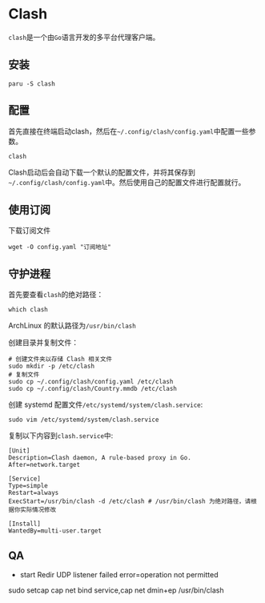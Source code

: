 # Clash

`clash`是一个由`Go`语言开发的多平台代理客户端。

## 安装

```shell
paru -S clash
```

## 配置

首先直接在终端启动clash，然后在`~/.config/clash/config.yaml`中配置一些参数。

```shell
clash
```

Clash启动后会自动下载一个默认的配置文件，并将其保存到`~/.config/clash/config.yaml`中。然后使用自己的配置文件进行配置就行。

## 使用订阅

下载订阅文件
```shell
wget -O config.yaml "订阅地址"
```

## 守护进程

首先要查看`clash`的绝对路径：
```shell
which clash
```

ArchLinux 的默认路径为`/usr/bin/clash`

创建目录并复制文件：
```shell
# 创建文件夹以存储 Clash 相关文件
sudo mkdir -p /etc/clash
# 复制文件
sudo cp ~/.config/clash/config.yaml /etc/clash
sudo cp ~/.config/clash/Country.mmdb /etc/clash
```

创建 systemd 配置文件`/etc/systemd/system/clash.service`:

```shell
sudo vim /etc/systemd/system/clash.service
```

复制以下内容到`clash.service`中:
```textmate
[Unit]
Description=Clash daemon, A rule-based proxy in Go.
After=network.target

[Service]
Type=simple
Restart=always
ExecStart=/usr/bin/clash -d /etc/clash # /usr/bin/clash 为绝对路径，请根据你实际情况修改

[Install]
WantedBy=multi-user.target
```

## QA

* start Redir UDP listener failed error=operation not permitted

 sudo setcap cap net bind service,cap net dmin+ep /usr/bin/clash
